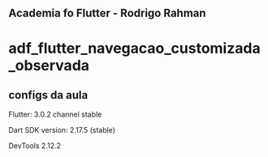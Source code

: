 
## Academia fo Flutter - Rodrigo Rahman

# adf_flutter_navegacao_customizada_observada

## configs da aula
Flutter: 3.0.2 channel stable

Dart SDK version: 2.17.5 (stable)

DevTools 2.12.2
